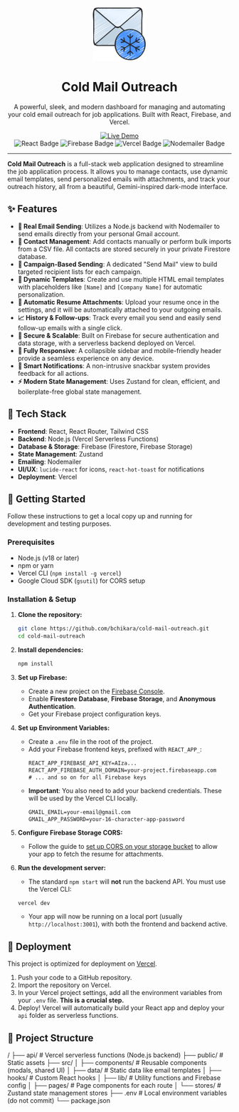 <p align="center">
  <img src="public/logo.png" alt="Cold Mail Outreach Logo" width="120">
</p>

<h1 align="center">Cold Mail Outreach</h1>

<p align="center">
  A powerful, sleek, and modern dashboard for managing and automating your cold email outreach for job applications. Built with React, Firebase, and Vercel.
</p>

<p align="center">
<a href="https://cold-mail-outreach.vercel.app/" target="_blank">
    <img src="https://img.shields.io/badge/Live%20Demo-Vercel-58a6ff?style=for-the-badge&logo=vercel&logoColor=white" alt="Live Demo">
  </a>
  <br>
  <img src="https://img.shields.io/badge/React-20232A?style=for-the-badge&logo=react&logoColor=61DAFB" alt="React Badge">
  <img src="https://img.shields.io/badge/Firebase-FFCA28?style=for-the-badge&logo=firebase&logoColor=black" alt="Firebase Badge">
  <img src="https://img.shields.io/badge/Vercel-000000?style=for-the-badge&logo=vercel&logoColor=white" alt="Vercel Badge">
  <img src="https://img.shields.io/badge/Nodemailer-2B5A81?style=for-the-badge&logo=nodemailer&logoColor=white" alt="Nodemailer Badge">
</p>

---

**Cold Mail Outreach** is a full-stack web application designed to streamline the job application process. It allows you to manage contacts, use dynamic email templates, send personalized emails with attachments, and track your outreach history, all from a beautiful, Gemini-inspired dark-mode interface.

## ✨ Features

- **📧 Real Email Sending**: Utilizes a Node.js backend with Nodemailer to send emails directly from your personal Gmail account.
- **📇 Contact Management**: Add contacts manually or perform bulk imports from a CSV file. All contacts are stored securely in your private Firestore database.
- **🎯 Campaign-Based Sending**: A dedicated "Send Mail" view to build targeted recipient lists for each campaign.
- **📄 Dynamic Templates**: Create and use multiple HTML email templates with placeholders like `[Name]` and `[Company Name]` for automatic personalization.
- **📎 Automatic Resume Attachments**: Upload your resume once in the settings, and it will be automatically attached to your outgoing emails.
- **📈 History & Follow-ups**: Track every email you send and easily send follow-up emails with a single click.
- **🔐 Secure & Scalable**: Built on Firebase for secure authentication and data storage, with a serverless backend deployed on Vercel.
- **📱 Fully Responsive**: A collapsible sidebar and mobile-friendly header provide a seamless experience on any device.
- **🔔 Smart Notifications**: A non-intrusive snackbar system provides feedback for all actions.
- **⚡️ Modern State Management**: Uses Zustand for clean, efficient, and boilerplate-free global state management.

## 🚀 Tech Stack

- **Frontend**: React, React Router, Tailwind CSS
- **Backend**: Node.js (Vercel Serverless Functions)
- **Database & Storage**: Firebase (Firestore, Firebase Storage)
- **State Management**: Zustand
- **Emailing**: Nodemailer
- **UI/UX**: `lucide-react` for icons, `react-hot-toast` for notifications
- **Deployment**: Vercel

## 🏁 Getting Started

Follow these instructions to get a local copy up and running for development and testing purposes.

### Prerequisites

- Node.js (v18 or later)
- npm or yarn
- Vercel CLI (`npm install -g vercel`)
- Google Cloud SDK (`gsutil`) for CORS setup

### Installation & Setup

1.  **Clone the repository:**
    ```bash
    git clone https://github.com/bchikara/cold-mail-outreach.git
    cd cold-mail-outreach
    ```

2.  **Install dependencies:**
    ```bash
    npm install
    ```

3.  **Set up Firebase:**
    - Create a new project on the [Firebase Console](https://console.firebase.google.com/).
    - Enable **Firestore Database**, **Firebase Storage**, and **Anonymous Authentication**.
    - Get your Firebase project configuration keys.

4.  **Set up Environment Variables:**
    - Create a `.env` file in the root of the project.
    - Add your Firebase frontend keys, prefixed with `REACT_APP_`:
      ```env
      REACT_APP_FIREBASE_API_KEY=AIza...
      REACT_APP_FIREBASE_AUTH_DOMAIN=your-project.firebaseapp.com
      # ... and so on for all Firebase keys
      ```
    - **Important**: You also need to add your backend credentials. These will be used by the Vercel CLI locally.
      ```env
      GMAIL_EMAIL=your-email@gmail.com
      GMAIL_APP_PASSWORD=your-16-character-app-password
      ```

5.  **Configure Firebase Storage CORS:**
    - Follow the guide to [set up CORS on your storage bucket](#) to allow your app to fetch the resume for attachments.

6.  **Run the development server:**
    - The standard `npm start` will **not** run the backend API. You must use the Vercel CLI:
    ```bash
    vercel dev
    ```
    - Your app will now be running on a local port (usually `http://localhost:3001`), with both the frontend and backend active.

## 🚀 Deployment

This project is optimized for deployment on [Vercel](https://vercel.com/).

1.  Push your code to a GitHub repository.
2.  Import the repository on Vercel.
3.  In your Vercel project settings, add all the environment variables from your `.env` file. **This is a crucial step.**
4.  Deploy! Vercel will automatically build your React app and deploy your `api` folder as serverless functions.

## 📁 Project Structure


/
├── api/                  # Vercel serverless functions (Node.js backend)
├── public/               # Static assets
├── src/
│   ├── components/       # Reusable components (modals, shared UI)
│   ├── data/             # Static data like email templates
│   ├── hooks/            # Custom React hooks
│   ├── lib/              # Utility functions and Firebase config
│   ├── pages/            # Page components for each route
│   └── stores/           # Zustand state management stores
├── .env                  # Local environment variables (do not commit)
└── package.json
